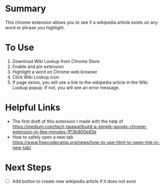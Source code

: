 # Summary

This chrome extension allows you to see if a wikipedia article exists on any word or phrase you highlight.

# To Use

1.  Download Wiki Lookup from Chrome Store
2.  Enable and pin extension
3.  Highlight a word on Chrome web browser
4.  Click Wiki Lookup icon
5.  If page exists, you will see a link to the wikipedia article in the Wiki Lookup popup. If not, you will see an error message.

# Helpful Links

- The first draft of this extension I made with the help of https://medium.com/tech-tajawal/build-a-simple-google-chrome-extension-in-few-minutes-1f13b600e83e
- How to safely open a new tab https://www.freecodecamp.org/news/how-to-use-html-to-open-link-in-new-tab/

# Next Steps

- [ ] Add button to create new wikipedia article if it does not exist
